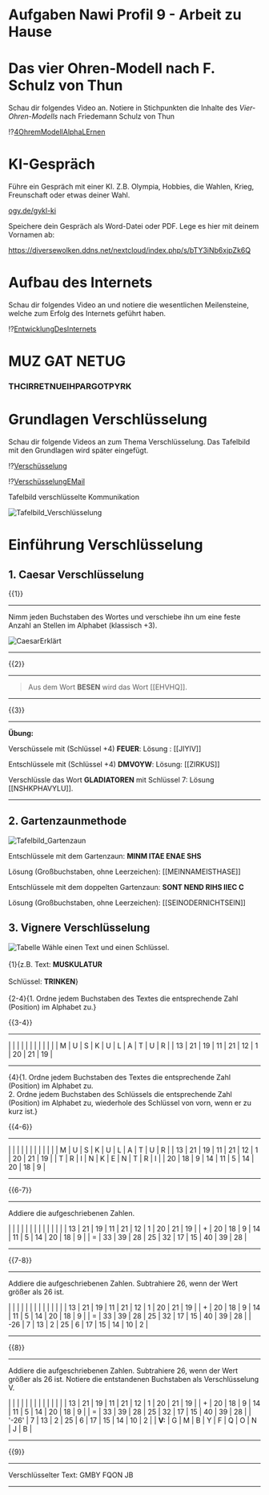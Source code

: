 
<!--
author: Christian Golnik

language: de

@style
.lia-effect__circle {
    display: none !important;
}

@media (min-width: 600px) {
    .newspaper {
        column-count: 2;
        column-gap: 40px;
        column-rule: 1px solid lightblue;
    }
}

h1, h2, h3, h4, h5, h6 {
  column-span: all;
}

.cb {
    break-before: column;
}
@end

@onload
window.LIA.settings.font_size = 2
@end

@@@ ogy.de/11ph3 deaktivieren: https://ogy.de/del.cvv2y5l7old0u7gamlc1

-->


# Aufgaben Nawi Profil 9 - Arbeit zu Hause

# Das vier Ohren-Modell nach F. Schulz von Thun

Schau dir folgendes Video an. Notiere in Stichpunkten die Inhalte des _Vier-Ohren-Modells_ nach Friedemann Schulz von Thun

!?[4OhremModellAlphaLErnen](https://www.youtube.com/watch?v=9VJn1cPbf1A)

# KI-Gespräch

Führe ein Gespräch mit einer KI. Z.B. Olympia, Hobbies, die Wahlen, Krieg, Freunschaft oder etwas deiner Wahl.

[ogy.de/gykl-ki](https://go.fobizz.com/?token=d29d855d3e33da30)

Speichere dein Gespräch als Word-Datei oder PDF. Lege es hier mit deinem Vornamen ab:

https://diversewolken.ddns.net/nextcloud/index.php/s/bTY3iNb6xjpZk6Q

# Aufbau des Internets

Schau dir folgendes Video an und notiere die wesentlichen Meilensteine, welche zum Erfolg des Internets geführt haben.

!?[EntwicklungDesInternets](https://www.youtube.com/watch?v=EKm6pJSI-aQ)

# MUZ GAT NETUG 

<H3> THCIRRETNUEIHPARGOTPYRK </H3>

# Grundlagen Verschlüsselung

Schau dir folgende Videos an zum Thema Verschlüsselung. Das Tafelbild mit den Grundlagen wird später eingefügt.

!?[Verschüsselung](https://www.youtube.com/watch?v=WaPwvaQQZjU)

!?[VerschüsselungEMail](https://www.youtube.com/watch?v=inxNRA4xK1Q)

Tafelbild verschlüsselte Kommunikation

![Tafelbild_Verschlüsselung](https://diversewolken.ddns.net/nextcloud/index.php/s/MsxAqHnd7iwMCZs/download)

# Einführung Verschlüsselung

## 1. Caesar Verschlüsselung

{{1}}
*************
Nimm jeden Buchstaben des Wortes und verschiebe ihn um eine feste Anzahl an Stellen im Alphabet (klassisch +3).

![CaesarErklärt](https://assets.serlo.org/dc09c860-3828-11ee-b962-1fa7d97ba81a/CaesarVerschlsselung.svg)
*************

{{2}}
************
> Aus dem Wort __BESEN__ wird das Wort [[EHVHQ]].
************


{{3}}
********

__Übung:__

Verschüssele mit (Schlüssel +4) __FEUER__: Lösung : [[JIYIV]]

Entschlüssele mit (Schlüssel +4) __DMVOYW__: Lösung: [[ZIRKUS]]

Verschlüssle das Wort __GLADIATOREN__ mit Schlüssel 7: Lösung [[NSHKPHAVYLU]].

************



## 2. Gartenzaunmethode

![Tafelbild_Gartenzaun](https://diversewolken.ddns.net/nextcloud/index.php/s/oJj2xDnRGEwSLpp/download)

Entschlüssele mit dem Gartenzaun: __MINM ITAE ENAE SHS__

Lösung (Großbuchstaben, ohne Leerzeichen): [[MEINNAMEISTHASE]]

Entschlüssele mit dem doppelten Gartenzaun: __SONT NEND RIHS IIEC C__

Lösung (Großbuchstaben, ohne Leerzeichen): [[SEINODERNICHTSEIN]]



## 3. Vignere Verschlüsselung

![Tabelle](https://diversewolken.ddns.net/nextcloud/index.php/s/2B3MFD9KRCKgFiR/download) Wähle einen Text und einen Schlüssel. <br> <br> {1}{z.B. Text: __MUSKULATUR__ <br> <br> Schlüssel: __TRINKEN__} <br> <br> {2-4}{1. Ordne jedem Buchstaben des Textes die entsprechende Zahl (Position) im Alphabet zu.}

{{3-4}}
*************
| | | | | | | | | | |
| M | U | S | K | U | L | A | T | U | R |
| 13 | 21 | 19 | 11 | 21 | 12 | 1 | 20 | 21 | 19 |
*************

{4}{1. Ordne jedem Buchstaben des Textes die entsprechende Zahl (Position) im Alphabet zu. <br> 2. Ordne jedem Buchstaben des Schlüssels die entsprechende Zahl (Position) im Alphabet zu, wiederhole des Schlüssel von vorn, wenn er zu kurz ist.}

{{4-6}}
*************
| | | | | | | | | | |
| M | U | S | K | U | L | A | T | U | R |
| 13 | 21 | 19 | 11 | 21 | 12 | 1 | 20 | 21 | 19 |
| T | R | I | N | K | E | N | T | R | I |
| 20 | 18 | 9 | 14 | 11 | 5 | 14 | 20 | 18 | 9 |
*************

{{6-7}}
*************

Addiere die aufgeschriebenen Zahlen.

| | | | | | | | | | | |
| | 13 | 21 | 19 | 11 | 21 | 12 | 1 | 20 | 21 | 19 |
| + | 20 | 18 | 9 | 14 | 11 | 5 | 14 | 20 | 18 | 9 |
| = | 33 | 39 | 28 | 25 | 32 | 17 | 15 | 40 | 39 | 28 |
*************

{{7-8}}
*************

Addiere die aufgeschriebenen Zahlen. Subtrahiere 26, wenn der Wert größer als 26 ist.

| | | | | | | | | | | |
| | 13 | 21 | 19 | 11 | 21 | 12 | 1 | 20 | 21 | 19 |
| + | 20 | 18 | 9 | 14 | 11 | 5 | 14 | 20 | 18 | 9 |
| = | 33 | 39 | 28 | 25 | 32 | 17 | 15 | 40 | 39 | 28 |
| -26 | 7 | 13 | 2 | 25 | 6 | 17 | 15 | 14 | 10 | 2 |
*************


{{8}}
*************

Addiere die aufgeschriebenen Zahlen. Subtrahiere 26, wenn der Wert größer als 26 ist. Notiere die entstandenen Buchstaben als Verschlüsselung V.

| | | | | | | | | | | |
| | 13 | 21 | 19 | 11 | 21 | 12 | 1 | 20 | 21 | 19 |
| + | 20 | 18 | 9 | 14 | 11 | 5 | 14 | 20 | 18 | 9 |
| = | 33 | 39 | 28 | 25 | 32 | 17 | 15 | 40 | 39 | 28 |
| '-26' | 7 | 13 | 2 | 25 | 6 | 17 | 15 | 14 | 10 | 2 |
| __V:__ | G | M | B | Y | F | Q | O | N | J | B |
*************

{{9}}
*************
Verschlüsselter Text: GMBY FQON JB 
*************